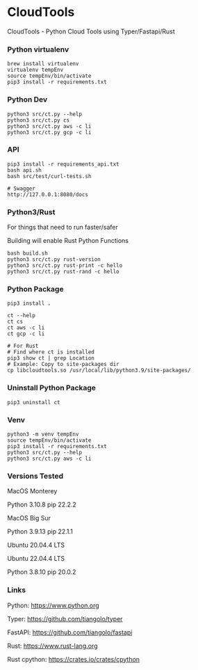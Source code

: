 # CloudTools

CloudTools - Python Cloud Tools using Typer/Fastapi/Rust

### Python virtualenv
```
brew install virtualenv
virtualenv tempEnv
source tempEnv/bin/activate
pip3 install -r requirements.txt
```

### Python Dev
```
python3 src/ct.py --help
python3 src/ct.py cs
python3 src/ct.py aws -c li
python3 src/ct.py gcp -c li
```

### API
```
pip3 install -r requirements_api.txt
bash api.sh
bash src/test/curl-tests.sh

# Swagger
http://127.0.0.1:8080/docs
```

### Python3/Rust

For things that need to run faster/safer

Building will enable Rust Python Functions
```
bash build.sh
python3 src/ct.py rust-version
python3 src/ct.py rust-print -c hello
python3 src/ct.py rust-rand -c hello
```

### Python Package
```
pip3 install .

ct --help
ct cs
ct aws -c li
ct gcp -c li

# For Rust
# Find where ct is installed
pip3 show ct | grep Location
# Example: Copy to site-packages dir
cp libcloudtools.so /usr/local/lib/python3.9/site-packages/
```

### Uninstall Python Package
```
pip3 uninstall ct
```

### Venv
```
python3 -m venv tempEnv
source tempEnv/bin/activate
pip3 install -r requirements.txt
python3 src/ct.py --help
python3 src/ct.py aws -c li
```

### Versions Tested

MacOS Monterey

Python 3.10.8 pip 22.2.2

MacOS Big Sur

Python 3.9.13 pip 22.1.1

Ubuntu 20.04.4 LTS

Ubuntu 22.04.4 LTS

Python 3.8.10 pip 20.0.2

### Links

Python: https://www.python.org

Typer: https://github.com/tiangolo/typer

FastAPI: https://github.com/tiangolo/fastapi

Rust: https://www.rust-lang.org

Rust cpython: https://crates.io/crates/cpython
